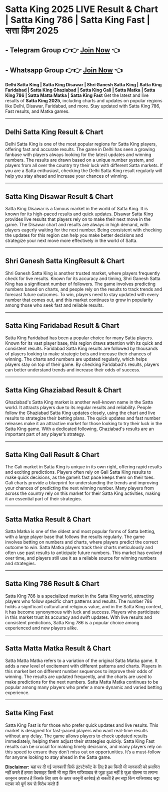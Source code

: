 # Satta King 2025 LIVE Result & Chart | Satta King 786 | Satta King Fast | सत्ता किंग 2025

## - Telegram  Group 👉👉 [Join Now](https://t.me/Hindiupdate201) 👈

## - Whatsapp Group 👉👉 [Join Now](https://whatsapp.com/channel/0029Vay2FudAzNbmVl8KtW14) 👈


**Delhi Satta King​ | Satta King Disawar​ | Shri Ganesh Satta King​ | Satta King Faridabad​ | Satta King Ghaziabad​ | Satta King​ Gali | Satta Matka​ | Satta King 786​ | Satta Matta Matka​ | Satta King Fast​**  Get the latest and live results of **Satta King 2025**, including charts and updates on popular regions like Delhi, Disawar, Faridabad, and more. Stay updated with Satta King 786, Fast results, and Matka games.

---

## Delhi Satta King​ Result & Chart

Delhi Satta King is one of the most popular regions for Satta King players, offering fast and accurate results. The game in Delhi has seen a growing fanbase with players always looking for the latest updates and winning numbers. The results are drawn based on a unique number system, and players from all over the country try their luck with different Satta markets. If you are a Satta enthusiast, checking the Delhi Satta King result regularly will help you stay ahead and increase your chances of winning.

---

## Satta King Disawar​ Result & Chart

Satta King Disawar is a famous market in the world of Satta King. It is known for its high-paced results and quick updates. Disawar Satta King provides live results that players rely on to make their next move in the game. The Disawar chart and results are always in high demand, with players eagerly waiting for the next number. Being consistent with checking the updates for this region can help you make better decisions and strategize your next move more effectively in the world of Satta.

---

## Shri Ganesh Satta King​ Result & Chart

Shri Ganesh Satta King is another trusted market, where players frequently check for live results. Known for its accuracy and timing, Shri Ganesh Satta King has a significant number of followers. The game involves predicting numbers based on charts, and people rely on the results to track trends and forecast future outcomes. To win, players need to stay updated with every number that comes out, and this market continues to grow in popularity among those who seek fast and reliable results.

---

## Satta King Faridabad​ Result & Chart

Satta King Faridabad has been a popular choice for many Satta players. Known for its vast player base, this region draws attention with its quick and consistent results. Faridabad Satta King results are followed by thousands of players looking to make strategic bets and increase their chances of winning. The charts and numbers are updated regularly, which helps players stay on top of their game. By checking Faridabad's results, players can better understand trends and increase their odds of success.

---

## Satta King Ghaziabad​ Result & Chart

Ghaziabad's Satta King market is another well-known name in the Satta world. It attracts players due to its regular results and reliability. People follow the Ghaziabad Satta King updates closely, using the chart and live results to strategize their betting plans. The quick updates and fast number releases make it an attractive market for those looking to try their luck in the Satta King game. With a dedicated following, Ghaziabad's results are an important part of any player’s strategy.

---

## Satta King Gali Result & Chart

The Gali market in Satta King is unique in its own right, offering rapid results and exciting predictions. Players often rely on Gali Satta King results to make quick decisions, as the game’s fast pace keeps them on their toes. Gali charts provide a blueprint for understanding the trends and improving your chances of predicting the next winning number. Many players from across the country rely on this market for their Satta King activities, making it an essential part of their strategies.

---

## Satta Matka​ Result & Chart

Satta Matka is one of the oldest and most popular forms of Satta betting, with a large player base that follows the results regularly. The game involves betting on numbers and charts, where players predict the correct outcome to win. Satta Matka players track their charts meticulously and often use past results to anticipate future numbers. This market has evolved over time, and players still use it as a reliable source for winning numbers and strategies.

---

## Satta King 786​ Result & Chart

Satta King 786 is a specialized market in the Satta King world, attracting players who follow specific chart patterns and results. The number 786 holds a significant cultural and religious value, and in the Satta King context, it has become synonymous with luck and success. Players who participate in this market trust its accuracy and swift updates. With live results and consistent predictions, Satta King 786 is a popular choice among experienced and new players alike.

---

## Satta Matta Matka​ Result & Chart

Satta Matta Matka refers to a variation of the original Satta Matka game. It adds a new level of excitement with different patterns and charts. Players in this market bet on different number sequences to improve their odds of winning. The results are updated frequently, and the charts are used to make predictions for the next numbers. Satta Matta Matka continues to be popular among many players who prefer a more dynamic and varied betting experience.

---

## Satta King Fast​

Satta King Fast is for those who prefer quick updates and live results. This market is designed for fast-paced players who want real-time results without any delay. The game allows players to check updated results immediately, helping them adjust their strategies quickly. Satta King Fast results can be crucial for making timely decisions, and many players rely on this speed to ensure they don’t miss out on opportunities. It’s a must-follow for anyone looking to stay ahead in the Satta game.

**Disclaimer:** यहां पर दी गई जानकारी सिर्फ इंटरटेनमेंट के लिए है हम किसी भी जानकारी को प्रमाणित नहीं करते हैं हमारा वेबसाइट किसी भी सट्टा किंग गाजियाबाद से जुड़ा हुआ नहीं है जुआ खेलना या लगाना कानूनन अपराध है जिसके लिए आप के ऊपर कानूनी कार्रवाई हो सकती है हम सट्टा किंग गाजियाबाद सट्टा मटका को पूर्ण रूप से विरोध करते हैं
 
